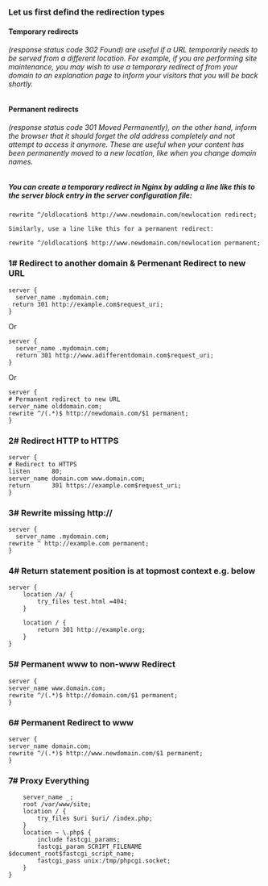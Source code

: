 ### Let us first defind the redirection types 
#### Temporary redirects
######  (response status code 302 Found) are useful if a URL temporarily needs to be served from a different location. For example, if you are performing site maintenance, you may wish to use a temporary redirect of from your domain to an explanation page to inform your visitors that you will be back shortly.
#### Permanent redirects
######  (response status code 301 Moved Permanently), on the other hand, inform the browser that it should forget the old address completely and not attempt to access it anymore. These are useful when your content has been permanently moved to a new location, like when you change domain names.

##### You can create a temporary redirect in Nginx by adding a line like this to the server block entry in the server configuration file:
```
rewrite ^/oldlocation$ http://www.newdomain.com/newlocation redirect;
```
```
Similarly, use a line like this for a permanent redirect:

rewrite ^/oldlocation$ http://www.newdomain.com/newlocation permanent;
```

### 1# Redirect to another domain & Permenant Redirect to new URL
```
server {
  server_name .mydomain.com;
 return 301 http://example.com$request_uri;
}
```
Or
```
server {
  server_name .mydomain.com;
  return 301 http://www.adifferentdomain.com$request_uri;
}
```
Or
```
server {
# Permanent redirect to new URL
server_name olddomain.com;
rewrite ^/(.*)$ http://newdomain.com/$1 permanent;
}
```

### 2# Redirect HTTP to HTTPS
```
server {
# Redirect to HTTPS
listen      80;
server_name domain.com www.domain.com;
return      301 https://example.com$request_uri;
}
```


### 3# Rewrite missing http://

```
server {
  server_name .mydomain.com;
rewrite ^ http://example.com permanent;
}
```

### 4# Return statement position is at topmost context e.g. below

```
server {
    location /a/ {
        try_files test.html =404;
    }

    location / {
        return 301 http://example.org;
    }
}
```


### 5# Permanent www to non-www Redirect
```
server {
server_name www.domain.com;
rewrite ^/(.*)$ http://domain.com/$1 permanent;
}
```

### 6# Permanent Redirect to www
```
server {
server_name domain.com;
rewrite ^/(.*)$ http://www.newdomain.com/$1 permanent;
}
```
### 7# Proxy Everything

```
    server_name _;
    root /var/www/site;
    location / {
        try_files $uri $uri/ /index.php;
    }
    location ~ \.php$ {
        include fastcgi_params;
        fastcgi_param SCRIPT_FILENAME $document_root$fastcgi_script_name;
        fastcgi_pass unix:/tmp/phpcgi.socket;
    }
}
```
